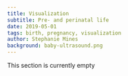 ```yaml
---
title: Visualization
subtitle: Pre- and perinatal life
date: 2019-05-01
tags: birth, pregnancy, visualization
author: Stephanie Mines
background: baby-ultrasound.png
---
```


This section is currently empty
